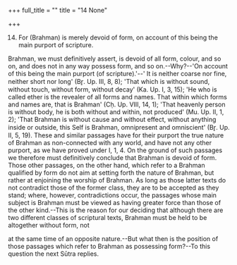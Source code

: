 +++
full_title = ""
title = "14 None"

+++


14. For (Brahman) is merely devoid of form, on account of this being the main purport of scripture.

Brahman, we must definitively assert, is devoid of all form, colour, and so on, and does not in any way possess form, and so on.--Why?--'On account of this being the main purport (of scripture).'--' It is neither coarse nor fine, neither short nor long' (Br̥. Up. III, 8, 8); 'That which is without sound, without touch, without form, without decay' (Ka. Up. I, 3, 15); 'He who is called ether is the revealer of all forms and names. That within which forms and names are, that is Brahman' (Cḥ. Up. VIII, 14, 1); 'That heavenly person is without body, he is both without and within, not produced' (Mu. Up. II, 1, 2); 'That Brahman is without cause and without effect, without anything inside or outside, this Self is Brahman, omnipresent and omniscient' (Br̥. Up. II, 5, 19). These and similar passages have for their purport the true nature of Brahman as non-connected with any world, and have not any other purport, as we have proved under I, 1, 4. On the ground of such passages we therefore must definitively conclude that Brahman is devoid of form. Those other passages, on the other hand, which refer to a Brahman qualified by form do not aim at setting forth the nature of Brahman, but rather at enjoining the worship of Brahman. As long as those latter texts do not contradict those of the former class, they are to be accepted as they stand; where, however, contradictions occur, the passages whose main subject is Brahman must be viewed as having greater force than those of the other kind.--This is the reason for our deciding that although there are two different classes of scriptural texts, Brahman must be held to be altogether without form, not

at the same time of an opposite nature.--But what then is the position of those passages which refer to Brahman as possessing form?--To this question the next Sūtra replies.

